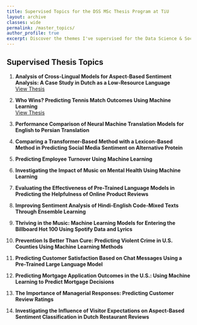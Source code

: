 ```yaml
---
title: Supervised Topics for the DSS MSc Thesis Program at TiU
layout: archive
classes: wide
permalink: /master_topics/
author_profile: true
excerpt: Discover the themes I've supervised for the Data Science & Society Master Thesis program at Tilburg University.
---
```


## Supervised Thesis Topics

1. **Analysis of Cross-Lingual Models for Aspect-Based Sentiment Analysis: A Case Study in Dutch as a Low-Resource Language**  
   [View Thesis](https://arno.uvt.nl/show.cgi?fid=172664)

2. **Who Wins? Predicting Tennis Match Outcomes Using Machine Learning**  
   [View Thesis](https://arno.uvt.nl/show.cgi?fid=173229)

3. **Performance Comparison of Neural Machine Translation Models for English to Persian Translation**

4. **Comparing a Transformer-Based Method with a Lexicon-Based Method in Predicting Social Media Sentiment on Alternative Protein**

5. **Predicting Employee Turnover Using Machine Learning**

6. **Investigating the Impact of Music on Mental Health Using Machine Learning**

7. **Evaluating the Effectiveness of Pre-Trained Language Models in Predicting the Helpfulness of Online Product Reviews**

8. **Improving Sentiment Analysis of Hindi-English Code-Mixed Texts Through Ensemble Learning**

9. **Thriving in the Music: Machine Learning Models for Entering the Billboard Hot 100 Using Spotify Data and Lyrics**

10. **Prevention Is Better Than Cure: Predicting Violent Crime in U.S. Counties Using Machine Learning Methods**

11. **Predicting Customer Satisfaction Based on Chat Messages Using a Pre-Trained Large Language Model**

12. **Predicting Mortgage Application Outcomes in the U.S.: Using Machine Learning to Predict Mortgage Decisions**

13. **The Importance of Managerial Responses: Predicting Customer Review Ratings**

14. **Investigating the Influence of Visitor Expectations on Aspect-Based Sentiment Classification in Dutch Restaurant Reviews**
